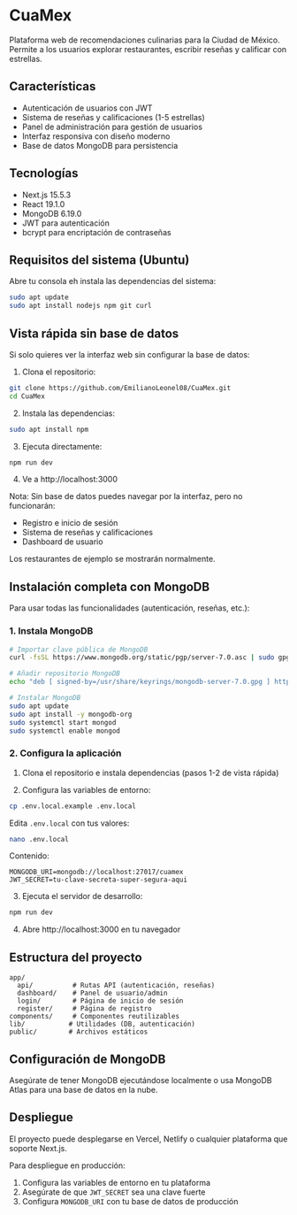 # CuaMex

Plataforma web de recomendaciones culinarias para la Ciudad de México. Permite a los usuarios explorar restaurantes, escribir reseñas y calificar con estrellas.

## Características

- Autenticación de usuarios con JWT
- Sistema de reseñas y calificaciones (1-5 estrellas)
- Panel de administración para gestión de usuarios
- Interfaz responsiva con diseño moderno
- Base de datos MongoDB para persistencia

## Tecnologías

- Next.js 15.5.3
- React 19.1.0
- MongoDB 6.19.0
- JWT para autenticación
- bcrypt para encriptación de contraseñas

## Requisitos del sistema (Ubuntu)

Abre tu consola eh instala las dependencias del sistema:

```bash
sudo apt update
sudo apt install nodejs npm git curl
```

## Vista rápida sin base de datos

Si solo quieres ver la interfaz web sin configurar la base de datos:

1. Clona el repositorio:
```bash
git clone https://github.com/EmilianoLeonel08/CuaMex.git
cd CuaMex
```

2. Instala las dependencias:
```bash
sudo apt install npm
```

3. Ejecuta directamente:
```bash
npm run dev
```

4. Ve a http://localhost:3000

Nota: Sin base de datos puedes navegar por la interfaz, pero no funcionarán:
- Registro e inicio de sesión
- Sistema de reseñas y calificaciones
- Dashboard de usuario

Los restaurantes de ejemplo se mostrarán normalmente.

## Instalación completa con MongoDB

Para usar todas las funcionalidades (autenticación, reseñas, etc.):

### 1. Instala MongoDB

```bash
# Importar clave pública de MongoDB
curl -fsSL https://www.mongodb.org/static/pgp/server-7.0.asc | sudo gpg --dearmor -o /usr/share/keyrings/mongodb-server-7.0.gpg

# Añadir repositorio MongoDB
echo "deb [ signed-by=/usr/share/keyrings/mongodb-server-7.0.gpg ] https://repo.mongodb.org/apt/ubuntu jammy/mongodb-org/7.0 multiverse" | sudo tee /etc/apt/sources.list.d/mongodb-org-7.0.list

# Instalar MongoDB
sudo apt update
sudo apt install -y mongodb-org
sudo systemctl start mongod
sudo systemctl enable mongod
```

### 2. Configura la aplicación

1. Clona el repositorio e instala dependencias (pasos 1-2 de vista rápida)

2. Configura las variables de entorno:
```bash
cp .env.local.example .env.local
```

Edita `.env.local` con tus valores:
```bash
nano .env.local
```

Contenido:
```
MONGODB_URI=mongodb://localhost:27017/cuamex
JWT_SECRET=tu-clave-secreta-super-segura-aqui
```

3. Ejecuta el servidor de desarrollo:
```bash
npm run dev
```

4. Abre http://localhost:3000 en tu navegador


## Estructura del proyecto

```
app/
  api/          # Rutas API (autenticación, reseñas)
  dashboard/    # Panel de usuario/admin
  login/        # Página de inicio de sesión
  register/     # Página de registro
components/     # Componentes reutilizables
lib/           # Utilidades (DB, autenticación)
public/        # Archivos estáticos
```

## Configuración de MongoDB

Asegúrate de tener MongoDB ejecutándose localmente o usa MongoDB Atlas para una base de datos en la nube.

## Despliegue

El proyecto puede desplegarse en Vercel, Netlify o cualquier plataforma que soporte Next.js.

Para despliegue en producción:
1. Configura las variables de entorno en tu plataforma
2. Asegúrate de que `JWT_SECRET` sea una clave fuerte
3. Configura `MONGODB_URI` con tu base de datos de producción
